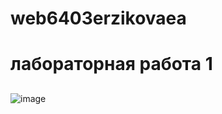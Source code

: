 # web6403erzikovaea
# лабораторная работа 1
##

![image](https://github.com/user-attachments/assets/e1398f3e-d0a6-4d34-955a-41cfbc80911d)
